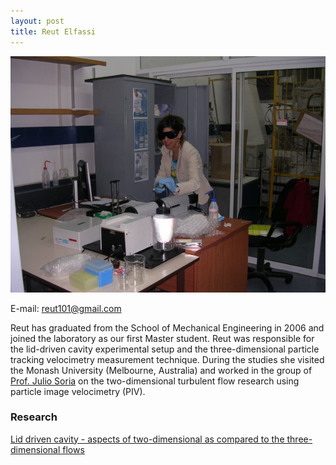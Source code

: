 ```yaml
---
layout: post
title: Reut Elfassi
---
```




![](../images/reut.jpg)

E-mail: <reut101@gmail.com>

Reut has graduated from the School of Mechanical Engineering in 2006 and joined the laboratory as our first Master student. Reut was responsible for the lid-driven cavity experimental setup and the three-dimensional particle tracking velocimetry measurement technique. During the studies she visited the Monash University (Melbourne, Australia) and worked in the group of [Prof. Julio Soria](http://users.monash.edu.au/~soria/) on the two-dimensional turbulent flow research using particle image velocimetry (PIV).

### Research

[Lid driven cavity - aspects of two-dimensional as compared to the three-dimensional flows](../research/cavity.html)
